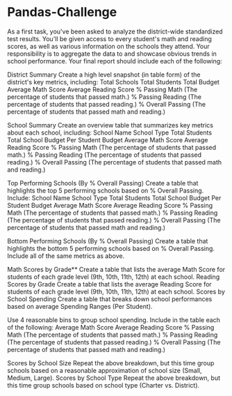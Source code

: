 # Pandas-Challenge
As a first task, you've been asked to analyze the district-wide standardized test results. You'll be given access to every student's math and reading scores, as well as various information on the schools they attend. Your responsibility is to aggregate the data to and showcase obvious trends in school performance. Your final report should include each of the following:  

District Summary  Create a high level snapshot (in table form) of the district's key metrics, including:  Total Schools Total Students Total Budget Average Math Score Average Reading Score % Passing Math (The percentage of students that passed math.) % Passing Reading (The percentage of students that passed reading.) % Overall Passing (The percentage of students that passed math and reading.)     

School Summary  Create an overview table that summarizes key metrics about each school, including:  School Name School Type Total Students Total School Budget Per Student Budget Average Math Score Average Reading Score % Passing Math (The percentage of students that passed math.) % Passing Reading (The percentage of students that passed reading.) % Overall Passing (The percentage of students that passed math and reading.)     

Top Performing Schools (By % Overall Passing)  Create a table that highlights the top 5 performing schools based on % Overall Passing. Include:  School Name School Type Total Students Total School Budget Per Student Budget Average Math Score Average Reading Score % Passing Math (The percentage of students that passed math.) % Passing Reading (The percentage of students that passed reading.) % Overall Passing (The percentage of students that passed math and reading.)     

Bottom Performing Schools (By % Overall Passing)  Create a table that highlights the bottom 5 performing schools based on % Overall Passing. Include all of the same metrics as above.   

Math Scores by Grade**  Create a table that lists the average Math Score for students of each grade level (9th, 10th, 11th, 12th) at each school.   Reading Scores by Grade  Create a table that lists the average Reading Score for students of each grade level (9th, 10th, 11th, 12th) at each school.   Scores by School Spending  Create a table that breaks down school performances based on average Spending Ranges (Per Student). 

Use 4 reasonable bins to group school spending. Include in the table each of the following:  Average Math Score Average Reading Score % Passing Math (The percentage of students that passed math.) % Passing Reading (The percentage of students that passed reading.) % Overall Passing (The percentage of students that passed math and reading.)     

Scores by School Size  Repeat the above breakdown, but this time group schools based on a reasonable approximation of school size (Small, Medium, Large).   Scores by School Type  Repeat the above breakdown, but this time group schools based on school type (Charter vs. District).

